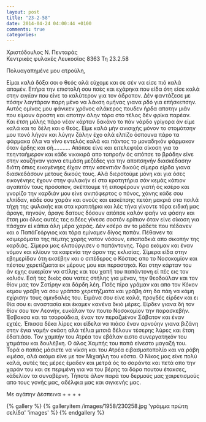 ```yaml
---
layout: post
title: "23-2-58"
date: 2014-04-24 04:00:44 +0100
comments: true
categories:
---
```


Χριστόδουλος Ν. Πενταράς<br/>
Κεντρικές φυλακές Λευκοσίας 8363 Τη 23.2.58

Πολυαγαπημένε μου ατρούλη,

Είμαι καλά δόξα σοι ο θεός αλά εύχομε και σε σέν να είσε πιό καλά απομέν. Επήρα την επιστολή σου πσές και εχάρηκα που είδα ότη είσε καλά στην ειγιίαν που είνε το καλύτερον για τον άδροπον. Δέν φαντάζεσε με πόσην λαγτάραν παρη μένο να λάκση ομήνας γιανα ρδό για επήσκεπσην. Αυτός ομίνας μου φάνικεν χρόνος αλάκερος πουδεν ήρδα αποτην μιάν που είμουν άροστη και αποτην άλην τόρα στο τέλος δέν φρίκα παρέαν. Και έτση μόλης πάρο νέαν κάρταν δακάνο το πάν νάρδο γρίγορα άν είμε καλά και το δέλη και ο θεός. Είμε καλά μήν ανισιχής μόνον το στομάτσην μου πονό λήγον και λύγην ζάλην έχο αλά ελπίζο όσπουνα πάρο τα φάρμακα όλα να γίνο εντελός καλά και πάντος το μοναδηκόν φάρμακον όταν έρδης και σή...........
Απόπσε είνε και ειτελεφτέα σίκοση για το πεηνταήμερον και κάδε νικοκιρά απο τοπροήν ός απόπσε το βράδην είνε στην κουζήναν γιανα ετιμάση μεζέδες για την αποπσηνήν διασκέδασην διότη όπιες εικογένηες έίχαν στην κσενιτιάν δικούς σίμερα είρδα γιανα διασκεδάσουν μετους δικούς τους. Αλά διεροτούμε μόνη και για όσες εικογένηες έχουν στην φυλακήν εί στα κρατητήρια σάν κεμάς κάπιον αγαπιτόν τους πρόσοπον, σκέπτουμε τή ειποφέρουν γιατή ός κσέρο και γνορίζο την καρδιάν μου είνε ανιπόφερτος ο πόνος, χάνης κάδε σου ελπίδαν, κάδε σου χαράν και ονούς και εισκέπσης πετάη μακριά στα πσιλά τήχη της φυλακής και στα κρατιτήρια και λές τήνα γίνοντε τόρα ειδική μας άραγε, πηνούν, άραγε δατους δόσουν απόπσε καλόν φαήν να φάσην και έτση μαι όλες αυτές τες ειδέες γίνεσε σοστόν ερίπιον όταν είνε σίκοση για πάσχαν εί κάπια άλη μέρα χαράς.
Δέν κσέρο αν το μάδετε που πέδανεν και ο ΠαπάΓεόργιος και τόρα εμίναμεν δίγος παπάν. Πέθανεν τα κσιμερόματα της πέμτης χορής νατον νόσουν, ειπαπαδκιά απο σικοπήν της καρδιάς. Σίμερα μας ελιτούργισεν ο παπάντονης. Τόρα εκάμαν και έναν νόμον και κλίουν τα καφενία την όραν της εκλισίας. Σίμερα είδα στην εβημερίδαν ότη εκσέβην και ο σιπέδερος ο Κόστας απο το Νοσοκομίον και πέστου χερετίζματα εκ μέρους μου και περαστηκά. Και στην κάρταν του άν εχης ευκερίαν να στίλης και του χαπή του παπάντονη εί πές εις τον κολιόν. Εσή τες δικές σου νατες στήλης για μέναν, την θεοδούλαν και τον θίον μας τον Σοτίρην και δάρδη λέη. Πσές πίρα γράμαν και απο τον Κόκον κεμου γράβη να σου γράπσο χερετήζματα και γράβη ότη δα πάη να κάμη εχίρισην τους αμιγδαλές του. Ειμάνα σου είνε καλά, προγδές είρδεν και ει θία σου ει αναστασία και έκαμεν κανένα δκιό μέρες. Είρδεν γιανα δή τον θίον σου τον Λεονήν, ευκάλαν τον πουτο Νοσοκομίον την παρασκεβήν. Έσβακσα και τα τσορούδκια, έναν τον περαζμένον Σάβατον και έναν εχτές. Έπιασα δέκα λίρες και είδελα να πιάσο έναν αρνούην γιανα βιζάνη στην έγια ναμήν σκάση αλά τέλια μιτσιά δέλουν τέσερης λύρες και έτση έδαπιάσο. Τον χαμπήν του Ατρέα τον εβάλαν ειστο συνεργατηκόν του χτιμάτου και δουλέβκη. Ο άλος Χαμπής του παπά είνεστο μαγαζή του. Τορά ο παπάς μάσιετε να νίκση και του Ατρέα ειβασματοπολίο και να ράβη κιμέσα, αλά ακόμα είνε με τον Μιχαήλη του κόστα. Ο Νίκος μας είνε πολύ καλά, αυτές τες μέρες έμαδεν και μετρά ός το σαράντα και πετά απο την χαράν του και σε περιμένη για να του βέρης τα δόρα πουτου έτακσες, κάδελίον
τα συναβέρνη. Τήποτε άλον παρά του δερμούς μας χαιρετισμούς απο τους γονής μας, αδέλφια μας και σιγκενής μας.

Με αγάπην Δέσπεινα + + + +

{% gallery %}
  {% galleryitem /images/1958/230258.jpg 'γράμμα πρώτη σελίδα' 'images' %}
{% endgallery %}

